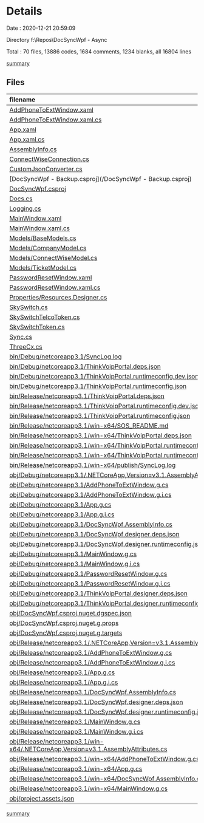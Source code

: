 # Details

Date : 2020-12-21 20:59:09

Directory f:\Repos\DocSyncWpf - Async

Total : 70 files,  13886 codes, 1684 comments, 1234 blanks, all 16804 lines

[summary](results.md)

## Files
| filename | language | code | comment | blank | total |
| :--- | :--- | ---: | ---: | ---: | ---: |
| [AddPhoneToExtWindow.xaml](/AddPhoneToExtWindow.xaml) | XML | 35 | 4 | 9 | 48 |
| [AddPhoneToExtWindow.xaml.cs](/AddPhoneToExtWindow.xaml.cs) | C# | 53 | 3 | 6 | 62 |
| [App.xaml](/App.xaml) | XML | 11 | 4 | 1 | 16 |
| [App.xaml.cs](/App.xaml.cs) | C# | 13 | 3 | 2 | 18 |
| [AssemblyInfo.cs](/AssemblyInfo.cs) | C# | 5 | 4 | 2 | 11 |
| [ConnectWiseConnection.cs](/ConnectWiseConnection.cs) | C# | 75 | 0 | 10 | 85 |
| [CustomJsonConverter.cs](/CustomJsonConverter.cs) | C# | 81 | 3 | 6 | 90 |
| [DocSyncWpf - Backup.csproj](/DocSyncWpf - Backup.csproj) | XML | 45 | 0 | 8 | 53 |
| [DocSyncWpf.csproj](/DocSyncWpf.csproj) | XML | 53 | 0 | 9 | 62 |
| [Docs.cs](/Docs.cs) | C# | 677 | 6 | 142 | 825 |
| [Logging.cs](/Logging.cs) | C# | 14 | 0 | 2 | 16 |
| [MainWindow.xaml](/MainWindow.xaml) | XML | 68 | 0 | 13 | 81 |
| [MainWindow.xaml.cs](/MainWindow.xaml.cs) | C# | 488 | 5 | 66 | 559 |
| [Models/BaseModels.cs](/Models/BaseModels.cs) | C# | 278 | 0 | 56 | 334 |
| [Models/CompanyModel.cs](/Models/CompanyModel.cs) | C# | 264 | 0 | 32 | 296 |
| [Models/ConnectWiseModel.cs](/Models/ConnectWiseModel.cs) | C# | 15 | 0 | 1 | 16 |
| [Models/TicketModel.cs](/Models/TicketModel.cs) | C# | 75 | 2 | 4 | 81 |
| [PasswordResetWindow.xaml](/PasswordResetWindow.xaml) | XML | 35 | 0 | 8 | 43 |
| [PasswordResetWindow.xaml.cs](/PasswordResetWindow.xaml.cs) | C# | 74 | 8 | 32 | 114 |
| [Properties/Resources.Designer.cs](/Properties/Resources.Designer.cs) | C# | 32 | 23 | 9 | 64 |
| [SkySwitch.cs](/SkySwitch.cs) | C# | 57 | 1 | 14 | 72 |
| [SkySwitchTelcoToken.cs](/SkySwitchTelcoToken.cs) | C# | 44 | 0 | 10 | 54 |
| [SkySwitchToken.cs](/SkySwitchToken.cs) | C# | 74 | 0 | 14 | 88 |
| [Sync.cs](/Sync.cs) | C# | 288 | 19 | 32 | 339 |
| [ThreeCx.cs](/ThreeCx.cs) | C# | 358 | 1,300 | 40 | 1,698 |
| [bin/Debug/netcoreapp3.1/SyncLog.log](/bin/Debug/netcoreapp3.1/SyncLog.log) | Log | 23 | 0 | 1 | 24 |
| [bin/Debug/netcoreapp3.1/ThinkVoipPortal.deps.json](/bin/Debug/netcoreapp3.1/ThinkVoipPortal.deps.json) | JSON | 663 | 0 | 0 | 663 |
| [bin/Debug/netcoreapp3.1/ThinkVoipPortal.runtimeconfig.dev.json](/bin/Debug/netcoreapp3.1/ThinkVoipPortal.runtimeconfig.dev.json) | JSON | 8 | 0 | 0 | 8 |
| [bin/Debug/netcoreapp3.1/ThinkVoipPortal.runtimeconfig.json](/bin/Debug/netcoreapp3.1/ThinkVoipPortal.runtimeconfig.json) | JSON | 9 | 0 | 0 | 9 |
| [bin/Release/netcoreapp3.1/ThinkVoipPortal.deps.json](/bin/Release/netcoreapp3.1/ThinkVoipPortal.deps.json) | JSON | 663 | 0 | 0 | 663 |
| [bin/Release/netcoreapp3.1/ThinkVoipPortal.runtimeconfig.dev.json](/bin/Release/netcoreapp3.1/ThinkVoipPortal.runtimeconfig.dev.json) | JSON | 8 | 0 | 0 | 8 |
| [bin/Release/netcoreapp3.1/ThinkVoipPortal.runtimeconfig.json](/bin/Release/netcoreapp3.1/ThinkVoipPortal.runtimeconfig.json) | JSON | 9 | 0 | 0 | 9 |
| [bin/Release/netcoreapp3.1/win-x64/SOS_README.md](/bin/Release/netcoreapp3.1/win-x64/SOS_README.md) | Markdown | 3 | 0 | 3 | 6 |
| [bin/Release/netcoreapp3.1/win-x64/ThinkVoipPortal.deps.json](/bin/Release/netcoreapp3.1/win-x64/ThinkVoipPortal.deps.json) | JSON | 2,073 | 0 | 0 | 2,073 |
| [bin/Release/netcoreapp3.1/win-x64/ThinkVoipPortal.runtimeconfig.dev.json](/bin/Release/netcoreapp3.1/win-x64/ThinkVoipPortal.runtimeconfig.dev.json) | JSON | 8 | 0 | 0 | 8 |
| [bin/Release/netcoreapp3.1/win-x64/ThinkVoipPortal.runtimeconfig.json](/bin/Release/netcoreapp3.1/win-x64/ThinkVoipPortal.runtimeconfig.json) | JSON | 15 | 0 | 0 | 15 |
| [bin/Release/netcoreapp3.1/win-x64/publish/SyncLog.log](/bin/Release/netcoreapp3.1/win-x64/publish/SyncLog.log) | Log | 2 | 0 | 1 | 3 |
| [obj/Debug/netcoreapp3.1/.NETCoreApp,Version=v3.1.AssemblyAttributes.cs](/obj/Debug/netcoreapp3.1/.NETCoreApp,Version=v3.1.AssemblyAttributes.cs) | C# | 3 | 1 | 1 | 5 |
| [obj/Debug/netcoreapp3.1/AddPhoneToExtWindow.g.cs](/obj/Debug/netcoreapp3.1/AddPhoneToExtWindow.g.cs) | C# | 105 | 15 | 32 | 152 |
| [obj/Debug/netcoreapp3.1/AddPhoneToExtWindow.g.i.cs](/obj/Debug/netcoreapp3.1/AddPhoneToExtWindow.g.i.cs) | C# | 105 | 15 | 32 | 152 |
| [obj/Debug/netcoreapp3.1/App.g.cs](/obj/Debug/netcoreapp3.1/App.g.cs) | C# | 53 | 18 | 14 | 85 |
| [obj/Debug/netcoreapp3.1/App.g.i.cs](/obj/Debug/netcoreapp3.1/App.g.i.cs) | C# | 53 | 18 | 14 | 85 |
| [obj/Debug/netcoreapp3.1/DocSyncWpf.AssemblyInfo.cs](/obj/Debug/netcoreapp3.1/DocSyncWpf.AssemblyInfo.cs) | C# | 9 | 10 | 5 | 24 |
| [obj/Debug/netcoreapp3.1/DocSyncWpf.designer.deps.json](/obj/Debug/netcoreapp3.1/DocSyncWpf.designer.deps.json) | JSON | 712 | 0 | 0 | 712 |
| [obj/Debug/netcoreapp3.1/DocSyncWpf.designer.runtimeconfig.json](/obj/Debug/netcoreapp3.1/DocSyncWpf.designer.runtimeconfig.json) | JSON | 16 | 0 | 0 | 16 |
| [obj/Debug/netcoreapp3.1/MainWindow.g.cs](/obj/Debug/netcoreapp3.1/MainWindow.g.cs) | C# | 221 | 15 | 77 | 313 |
| [obj/Debug/netcoreapp3.1/MainWindow.g.i.cs](/obj/Debug/netcoreapp3.1/MainWindow.g.i.cs) | C# | 221 | 15 | 77 | 313 |
| [obj/Debug/netcoreapp3.1/PasswordResetWindow.g.cs](/obj/Debug/netcoreapp3.1/PasswordResetWindow.g.cs) | C# | 117 | 15 | 37 | 169 |
| [obj/Debug/netcoreapp3.1/PasswordResetWindow.g.i.cs](/obj/Debug/netcoreapp3.1/PasswordResetWindow.g.i.cs) | C# | 117 | 15 | 37 | 169 |
| [obj/Debug/netcoreapp3.1/ThinkVoipPortal.designer.deps.json](/obj/Debug/netcoreapp3.1/ThinkVoipPortal.designer.deps.json) | JSON | 712 | 0 | 0 | 712 |
| [obj/Debug/netcoreapp3.1/ThinkVoipPortal.designer.runtimeconfig.json](/obj/Debug/netcoreapp3.1/ThinkVoipPortal.designer.runtimeconfig.json) | JSON | 16 | 0 | 0 | 16 |
| [obj/DocSyncWpf.csproj.nuget.dgspec.json](/obj/DocSyncWpf.csproj.nuget.dgspec.json) | JSON | 91 | 0 | 0 | 91 |
| [obj/DocSyncWpf.csproj.nuget.g.props](/obj/DocSyncWpf.csproj.nuget.g.props) | XML | 21 | 0 | 0 | 21 |
| [obj/DocSyncWpf.csproj.nuget.g.targets](/obj/DocSyncWpf.csproj.nuget.g.targets) | XML | 6 | 0 | 0 | 6 |
| [obj/Release/netcoreapp3.1/.NETCoreApp,Version=v3.1.AssemblyAttributes.cs](/obj/Release/netcoreapp3.1/.NETCoreApp,Version=v3.1.AssemblyAttributes.cs) | C# | 3 | 1 | 1 | 5 |
| [obj/Release/netcoreapp3.1/AddPhoneToExtWindow.g.cs](/obj/Release/netcoreapp3.1/AddPhoneToExtWindow.g.cs) | C# | 105 | 15 | 32 | 152 |
| [obj/Release/netcoreapp3.1/AddPhoneToExtWindow.g.i.cs](/obj/Release/netcoreapp3.1/AddPhoneToExtWindow.g.i.cs) | C# | 105 | 15 | 32 | 152 |
| [obj/Release/netcoreapp3.1/App.g.cs](/obj/Release/netcoreapp3.1/App.g.cs) | C# | 53 | 18 | 14 | 85 |
| [obj/Release/netcoreapp3.1/App.g.i.cs](/obj/Release/netcoreapp3.1/App.g.i.cs) | C# | 53 | 18 | 14 | 85 |
| [obj/Release/netcoreapp3.1/DocSyncWpf.AssemblyInfo.cs](/obj/Release/netcoreapp3.1/DocSyncWpf.AssemblyInfo.cs) | C# | 9 | 10 | 5 | 24 |
| [obj/Release/netcoreapp3.1/DocSyncWpf.designer.deps.json](/obj/Release/netcoreapp3.1/DocSyncWpf.designer.deps.json) | JSON | 712 | 0 | 0 | 712 |
| [obj/Release/netcoreapp3.1/DocSyncWpf.designer.runtimeconfig.json](/obj/Release/netcoreapp3.1/DocSyncWpf.designer.runtimeconfig.json) | JSON | 16 | 0 | 0 | 16 |
| [obj/Release/netcoreapp3.1/MainWindow.g.cs](/obj/Release/netcoreapp3.1/MainWindow.g.cs) | C# | 215 | 15 | 75 | 305 |
| [obj/Release/netcoreapp3.1/MainWindow.g.i.cs](/obj/Release/netcoreapp3.1/MainWindow.g.i.cs) | C# | 215 | 15 | 75 | 305 |
| [obj/Release/netcoreapp3.1/win-x64/.NETCoreApp,Version=v3.1.AssemblyAttributes.cs](/obj/Release/netcoreapp3.1/win-x64/.NETCoreApp,Version=v3.1.AssemblyAttributes.cs) | C# | 3 | 1 | 1 | 5 |
| [obj/Release/netcoreapp3.1/win-x64/AddPhoneToExtWindow.g.cs](/obj/Release/netcoreapp3.1/win-x64/AddPhoneToExtWindow.g.cs) | C# | 105 | 14 | 32 | 151 |
| [obj/Release/netcoreapp3.1/win-x64/App.g.cs](/obj/Release/netcoreapp3.1/win-x64/App.g.cs) | C# | 53 | 17 | 14 | 84 |
| [obj/Release/netcoreapp3.1/win-x64/DocSyncWpf.AssemblyInfo.cs](/obj/Release/netcoreapp3.1/win-x64/DocSyncWpf.AssemblyInfo.cs) | C# | 9 | 9 | 5 | 23 |
| [obj/Release/netcoreapp3.1/win-x64/MainWindow.g.cs](/obj/Release/netcoreapp3.1/win-x64/MainWindow.g.cs) | C# | 215 | 14 | 75 | 304 |
| [obj/project.assets.json](/obj/project.assets.json) | JSON | 2,741 | 0 | 0 | 2,741 |

[summary](results.md)